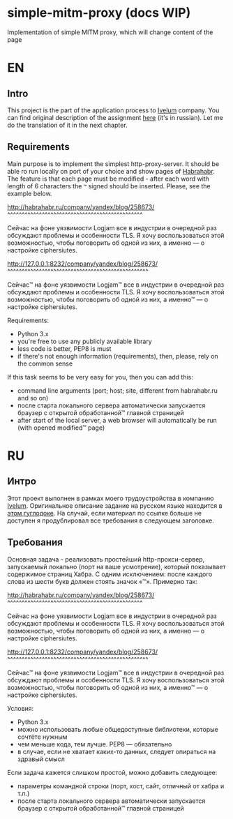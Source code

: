 # simple-mitm-proxy (docs WIP)

Implementation of simple MITM proxy, which will change content of the page

# EN

## Intro

This project is the part of the application process to [Ivelum](http://ivelum.com/) company. You can find original
description of the assignment [here](https://docs.google.com/document/d/1bua6MXG9rHyreSPVPEZBkk14WYHy31ia4Vb2rnrgvS0/edit)
(it's in russian). Let me do the translation of it in the next chapter.

## Requirements

Main purpose is to implement the simplest http-proxy-server. It should be able ro run locally on port of your choice and
show pages of [Habrahabr](https://habrahabr.ru/). The feature is that each page must be modified - after each word with
length of 6 characters the `™` signed should be inserted. Please, see the example below.

http://habrahabr.ru/company/yandex/blog/258673/
^^^^^^^^^^^^^^^^^^^^^^^^^^^^^^^^^^^^^^^^^^^^^^^

Сейчас на фоне уязвимости Logjam все в индустрии в очередной раз обсуждают проблемы и особенности TLS. Я хочу
воспользоваться этой возможностью, чтобы поговорить об одной из них, а именно — о настройке ciphersiutes.


http://127.0.0.1:8232/company/yandex/blog/258673/
^^^^^^^^^^^^^^^^^^^^^^^^^^^^^^^^^^^^^^^^^^^^^^^^^

Сейчас™ на фоне уязвимости Logjam™ все в индустрии в очередной раз обсуждают проблемы и особенности TLS.
Я хочу воспользоваться этой возможностью, чтобы поговорить об одной из них, а именно™ — о настройке ciphersiutes. 

Requirements:

* Python 3.x
* you're free to use any publicly available library
* less code is better, PEP8 is must
* if there's not enough information (requirements), then, please, rely on the common sense

If this task seems to be very easy for you, then you can add this:

* command line arguments (port; host; site, different from habrahabr.ru and so on)
* после старта локального сервера автоматически запускается браузер с открытой обработанной™ главной страницей
* after start of the local server, a web browser will automatically be run (with opened modified™ page)

# RU

## Интро

Этот проект выполнен в рамках моего трудоустройства в компанию [Ivelum](http://ivelum.com/). Оригинальное описание
задание на русском языке находится в [этом гуглодоке](https://docs.google.com/document/d/1bua6MXG9rHyreSPVPEZBkk14WYHy31ia4Vb2rnrgvS0/edit).
На случай, если материал по ссылке больше не доступен я продублировал все требования в следующем заголовке.

## Требования

Основная задача - реализовать простейший http-прокси-сервер, запускаемый локально (порт на ваше усмотрение), который
показывает содержимое страниц Хабра. С одним исключением: после  каждого слова из шести букв должен стоять значок «™».
Примерно так:

http://habrahabr.ru/company/yandex/blog/258673/
^^^^^^^^^^^^^^^^^^^^^^^^^^^^^^^^^^^^^^^^^^^^^^^

Сейчас на фоне уязвимости Logjam все в индустрии в очередной раз обсуждают проблемы и особенности TLS. Я хочу
воспользоваться этой возможностью, чтобы поговорить об одной из них, а именно — о настройке ciphersiutes.


http://127.0.0.1:8232/company/yandex/blog/258673/
^^^^^^^^^^^^^^^^^^^^^^^^^^^^^^^^^^^^^^^^^^^^^^^^^

Сейчас™ на фоне уязвимости Logjam™ все в индустрии в очередной раз обсуждают проблемы и особенности TLS.
Я хочу воспользоваться этой возможностью, чтобы поговорить об одной из них, а именно™ — о настройке ciphersiutes. 

Условия:

* Python 3.x
* можно использовать любые общедоступные библиотеки, которые сочтёте нужным
* чем меньше кода, тем лучше. PEP8 — обязательно
* в случае, если не хватает каких-то данных, следует опираться на здравый смысл


Если задача кажется слишком простой, можно добавить следующее:

* параметры командной строки (порт, хост, сайт, отличный от хабра и т.п.)
* после старта локального сервера автоматически запускается браузер с открытой 
обработанной™ главной страницей